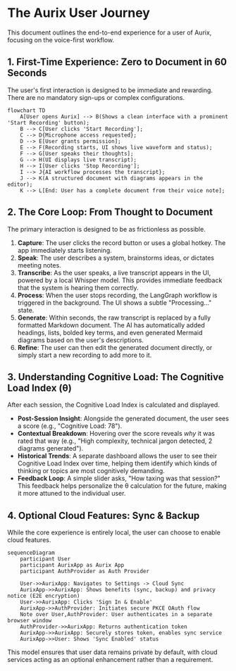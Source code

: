# The Aurix User Journey

This document outlines the end-to-end experience for a user of Aurix, focusing on the voice-first workflow.

## 1. First-Time Experience: Zero to Document in 60 Seconds

The user's first interaction is designed to be immediate and rewarding. There are no mandatory sign-ups or complex configurations.

```mermaid
flowchart TD
    A[User opens Aurix] --> B(Shows a clean interface with a prominent 'Start Recording' button);
    B --> C[User clicks 'Start Recording'];
    C --> D{Microphone access requested};
    D --> E[User grants permission];
    E --> F(Recording starts, UI shows live waveform and status);
    F --> G[User speaks their thoughts];
    G --> H(UI displays live transcript);
    H --> I[User clicks 'Stop Recording'];
    I --> J{AI workflow processes the transcript};
    J --> K(A structured document with diagrams appears in the editor);
    K --> L[End: User has a complete document from their voice note];
```

## 2. The Core Loop: From Thought to Document

The primary interaction is designed to be as frictionless as possible.

1.  **Capture**: The user clicks the record button or uses a global hotkey. The app immediately starts listening.
2.  **Speak**: The user describes a system, brainstorms ideas, or dictates meeting notes.
3.  **Transcribe**: As the user speaks, a live transcript appears in the UI, powered by a local Whisper model. This provides immediate feedback that the system is hearing them correctly.
4.  **Process**: When the user stops recording, the LangGraph workflow is triggered in the background. The UI shows a subtle "Processing..." state.
5.  **Generate**: Within seconds, the raw transcript is replaced by a fully formatted Markdown document. The AI has automatically added headings, lists, bolded key terms, and even generated Mermaid diagrams based on the user's descriptions.
6.  **Refine**: The user can then edit the generated document directly, or simply start a new recording to add more to it.

## 3. Understanding Cognitive Load: The Cognitive Load Index (θ)

After each session, the Cognitive Load Index is calculated and displayed.

-   **Post-Session Insight**: Alongside the generated document, the user sees a score (e.g., "Cognitive Load: 78").
-   **Contextual Breakdown**: Hovering over the score reveals *why* it was rated that way (e.g., "High complexity, technical jargon detected, 2 diagrams generated").
-   **Historical Trends**: A separate dashboard allows the user to see their Cognitive Load Index over time, helping them identify which kinds of thinking or topics are most cognitively demanding.
-   **Feedback Loop**: A simple slider asks, "How taxing was that session?" This feedback helps personalize the θ calculation for the future, making it more attuned to the individual user.

## 4. Optional Cloud Features: Sync & Backup

While the core experience is entirely local, the user can choose to enable cloud features.

```mermaid
sequenceDiagram
    participant User
    participant AurixApp as Aurix App
    participant AuthProvider as Auth Provider

    User->>AurixApp: Navigates to Settings -> Cloud Sync
    AurixApp->>AurixApp: Shows benefits (sync, backup) and privacy notice (E2E encryption)
    User->>AurixApp: Clicks 'Sign In & Enable'
    AurixApp->>AuthProvider: Initiates secure PKCE OAuth flow
    Note over User,AuthProvider: User authenticates in a separate browser window
    AuthProvider->>AurixApp: Returns authentication token
    AurixApp->>AurixApp: Securely stores token, enables sync service
    AurixApp->>User: Shows 'Sync Enabled' status
```

This model ensures that user data remains private by default, with cloud services acting as an optional enhancement rather than a requirement.
